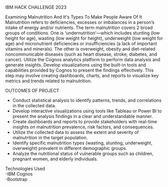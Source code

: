 IBM HACK CHALLENGE 2023                                                                                                                                                             

Examining Malnutrition And It's Types To Make People Aware Of It                                                                                                                    
Malnutrition refers to deficiencies, excesses or imbalances in a person’s intake of energy and/or nutrients. The term malnutrition covers 2 broad groups of conditions. One is ‘undernutrition’—which includes stunting (low height for age), wasting (low weight for height), underweight (low weight for age) and micronutrient deficiencies or insufficiencies (a lack of important vitamins and minerals). The other is overweight, obesity and diet-related noncommunicable diseases (such as heart disease, stroke, diabetes, and cancer).
                             Utilize the Cognos analytics platform to perform data analysis and generate insights. Develop visualizations using the built-in tools and capabilities provided by Cognos to present the findings effectively. This step may involve creating dashboards, charts, and reports to visualize key metrics and trends related to malnutrition.

              
                                           
                             
 OUTCOMES OF PROJECT
   - Conduct statistical analysis to identify patterns, trends, and correlations in the collected data.
   - Develop interactive visualizations using tools like Tableau or Power BI to present the analysis findings in a clear and understandable manner.
   - Create dashboards and reports to provide stakeholders with real-time insights on malnutrition prevalence, risk factors, and consequences.
   - Utilize the collected data to assess the extent and severity of malnutrition in the target population.
   - Identify specific malnutrition types (wasting, stunting, underweight, overweight) prevalent in different demographic groups.
   - Analyze the nutritional status of vulnerable groups such as children, pregnant women, and elderly individuals.

Technologies Used                                                                                                                                                                         
-IBM Cognos                                                                                                                                                                      
-Bootstrap

	
